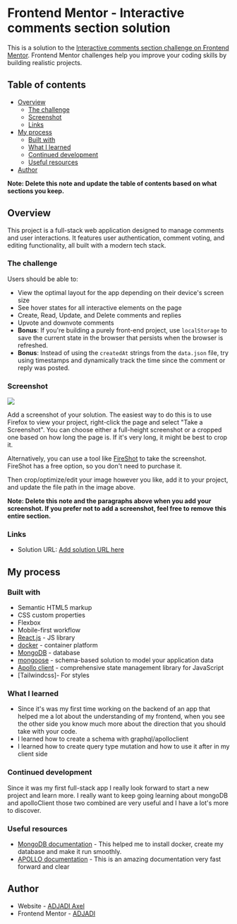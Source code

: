 # Frontend Mentor - Interactive comments section solution

This is a solution to the [Interactive comments section challenge on Frontend Mentor](https://www.frontendmentor.io/challenges/interactive-comments-section-iG1RugEG9). Frontend Mentor challenges help you improve your coding skills by building realistic projects.

## Table of contents

- [Overview](#overview)
  - [The challenge](#the-challenge)
  - [Screenshot](#screenshot)
  - [Links](#links)
- [My process](#my-process)
  - [Built with](#built-with)
  - [What I learned](#what-i-learned)
  - [Continued development](#continued-development)
  - [Useful resources](#useful-resources)
- [Author](#author)

**Note: Delete this note and update the table of contents based on what sections you keep.**

## Overview

This project is a full-stack web application designed to manage comments and user interactions. It features user authentication, comment voting, and editing functionality, all built with a modern tech stack.

### The challenge

Users should be able to:

- View the optimal layout for the app depending on their device's screen size
- See hover states for all interactive elements on the page
- Create, Read, Update, and Delete comments and replies
- Upvote and downvote comments
- **Bonus**: If you're building a purely front-end project, use `localStorage` to save the current state in the browser that persists when the browser is refreshed.
- **Bonus**: Instead of using the `createdAt` strings from the `data.json` file, try using timestamps and dynamically track the time since the comment or reply was posted.

### Screenshot

![](./screenshot.jpg)

Add a screenshot of your solution. The easiest way to do this is to use Firefox to view your project, right-click the page and select "Take a Screenshot". You can choose either a full-height screenshot or a cropped one based on how long the page is. If it's very long, it might be best to crop it.

Alternatively, you can use a tool like [FireShot](https://getfireshot.com/) to take the screenshot. FireShot has a free option, so you don't need to purchase it.

Then crop/optimize/edit your image however you like, add it to your project, and update the file path in the image above.

**Note: Delete this note and the paragraphs above when you add your screenshot. If you prefer not to add a screenshot, feel free to remove this entire section.**

### Links

- Solution URL: [Add solution URL here](https://your-solution-url.com)

## My process

### Built with

- Semantic HTML5 markup
- CSS custom properties
- Flexbox
- Mobile-first workflow
- [React.js](https://reactjs.org/) - JS library
- [docker](https://www.docker.com) - container platform
- [MongoDB](https://www.mongodb.com) - database
- [mongoose](https://mongoosejs.com) - schema-based solution to model your application data
- [Apollo client](https://mongoosejs.com) - comprehensive state management library for JavaScript
- [Tailwindcss]- For styles

### What I learned

- Since it's was my first time working on the backend of an app that helped me a lot about the understanding of my frontend, when you see the other side you know much more about the direction that you should take with your code.
- I learned how to create a schema with graphql/apolloclient
- I learned how to create query type mutation and how to use it after in my client side

### Continued development

Since it was my first full-stack app I really look forward to start a new project and learn more. I really want to keep going learning about mongoDB and apolloClient those two combined are very useful and I have a lot's more to discover.

### Useful resources

- [MongoDB documentation](https://www.mongodb.com/docs/manual/tutorial/install-mongodb-community-with-docker/) - This helped me to install docker, create my database and make it run smoothly.
- [APOLLO documentation](https://www.apollographql.com/docs/react/) - This is an amazing documentation very fast forward and clear

## Author

- Website - [ADJADI Axel](https://portfolio-2024-ten-theta.vercel.app)
- Frontend Mentor - [ADJADI](https://www.frontendmentor.io/profile/ADJADI)

